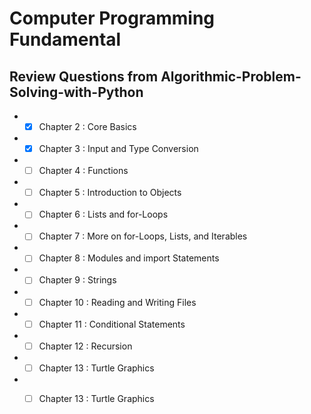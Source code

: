 # Computer Programming Fundamental
## Review Questions from Algorithmic-Problem-Solving-with-Python
 * - [x] Chapter 2  : Core Basics
 * - [x] Chapter 3  : Input and Type Conversion
 * - [ ] Chapter 4  : Functions
 * - [ ] Chapter 5  : Introduction to Objects
 * - [ ] Chapter 6  : Lists and for-Loops
 * - [ ] Chapter 7  : More on for-Loops, Lists, and Iterables
 * - [ ] Chapter 8  : Modules and import Statements
 * - [ ] Chapter 9  : Strings
 * - [ ] Chapter 10 : Reading and Writing Files
 * - [ ] Chapter 11 : Conditional Statements
 * - [ ] Chapter 12 : Recursion
 * - [ ] Chapter 13 : Turtle Graphics
 * - [ ] Chapter 13 : Turtle Graphics
 

 
 